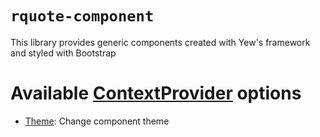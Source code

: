 <!-- cargo-sync-readme start -->

# `rquote-component`

This library provides generic components created with Yew's framework and styled
with Bootstrap

# Available [ContextProvider](yew::prelude::ContextProvider) options

- [Theme](https://docs.rs/rquote-component/latest/rquote-component/enum.Theme.html):
  Change component theme

<!-- cargo-sync-readme end -->